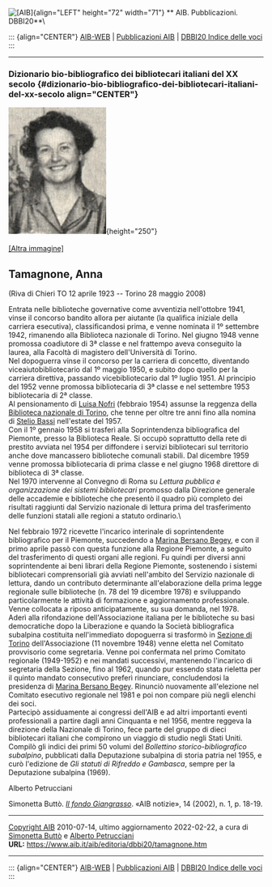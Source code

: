 ![\[AIB\]](/aib/wi/aibv72.gif){align="LEFT" height="72" width="71"}
** AIB. Pubblicazioni. DBBI20**\

::: {align="CENTER"}
[AIB-WEB](/) \| [Pubblicazioni AIB](/pubblicazioni/) \| [DBBI20 Indice
delle voci](dbbi20.htm)
:::

------------------------------------------------------------------------

### Dizionario bio-bibliografico dei bibliotecari italiani del XX secolo {#dizionario-bio-bibliografico-dei-bibliotecari-italiani-del-xx-secolo align="CENTER"}

![\[Ritratto\]](tamagnone.jpg){height="250"}\
\
[\[Altra immagine\]](tamagnone2.gif)

## Tamagnone, Anna

(Riva di Chieri TO 12 aprile 1923 -- Torino 28 maggio 2008)

Entrata nelle biblioteche governative come avventizia nell\'ottobre
1941, vinse il concorso bandito allora per aiutante (la qualifica
iniziale della carriera esecutiva), classificandosi prima, e venne
nominata il 1º settembre 1942, rimanendo alla Biblioteca nazionale di
Torino. Nel giugno 1948 venne promossa coadiutore di 3ª classe e nel
frattempo aveva conseguito la laurea, alla Facoltà di magistero
dell\'Università di Torino.\
Nel dopoguerra vinse il concorso per la carriera di concetto, diventando
viceaiutobibliotecario dal 1º maggio 1950, e subito dopo quello per la
carriera direttiva, passando vicebibliotecario dal 1º luglio 1951. Al
principio del 1952 venne promossa bibliotecaria di 3ª classe e nel
settembre 1953 bibliotecaria di 2ª classe.\
Al pensionamento di [Luisa Nofri](nofri.htm) (febbraio 1954) assunse la
reggenza della [Biblioteca nazionale di
Torino](/aib/stor/teche/to-naz.htm), che tenne per oltre tre anni fino
alla nomina di [Stelio Bassi](bassis.htm) nell\'estate del 1957.\
Con il 1º gennaio 1958 si trasferì alla Soprintendenza bibliografica del
Piemonte, presso la Biblioteca Reale. Si occupò soprattutto della rete
di prestito avviata nel 1954 per diffondere i servizi bibliotecari sul
territorio anche dove mancassero biblioteche comunali stabili. Dal
dicembre 1959 venne promossa bibliotecaria di prima classe e nel giugno
1968 direttore di biblioteca di 3ª classe.\
Nel 1970 intervenne al Convegno di Roma su *Lettura pubblica e
organizzazione dei sistemi bibliotecari* promosso dalla Direzione
generale delle accademie e biblioteche che presentò il quadro più
completo dei risultati raggiunti dal Servizio nazionale di lettura prima
del trasferimento delle funzioni statali alle regioni a statuto
ordinario.\

Nel febbraio 1972 ricevette l\'incarico interinale di soprintendente
bibliografico per il Piemonte, succedendo a [Marina Bersano
Begey](bersano.htm), e con il primo aprile passò con questa funzione
alla Regione Piemonte, a seguito del trasferimento di questi organi alle
regioni. Fu quindi per diversi anni soprintendente ai beni librari della
Regione Piemonte, sostenendo i sistemi bibliotecari comprensoriali già
avviati nell\'ambito del Servizio nazionale di lettura, dando un
contributo determinante all\'elaborazione della prima legge regionale
sulle biblioteche (n. 78 del 19 dicembre 1978) e sviluppando
particolarmente le attività di formazione e aggiornamento professionale.
Venne collocata a riposo anticipatamente, su sua domanda, nel 1978.\
Aderì alla rifondazione dell\'Associazione italiana per le biblioteche
su basi democratiche dopo la Liberazione e quando la Società
bibliografica subalpina costituita nell\'immediato dopoguerra si
trasformò in [Sezione di Torino](/aib/stor/sezioni/pmn.htm)
dell\'Associazione (11 novembre 1948) venne eletta nel Comitato
provvisorio come segretaria. Venne poi confermata nel primo Comitato
regionale (1949-1952) e nei mandati successivi, mantenendo l\'incarico
di segretaria della Sezione, fino al 1962, quando pur essendo stata
rieletta per il quinto mandato consecutivo preferì rinunciare,
concludendosi la presidenza di [Marina Bersano Begey](bersano.htm).
Rinunciò nuovamente all\'elezione nel Comitato esecutivo regionale nel
1981 e poi non compare più negli elenchi dei soci.\
Partecipò assiduamente ai congressi dell\'AIB e ad altri importanti
eventi professionali a partire dagli anni Cinquanta e nel 1956, mentre
reggeva la direzione della Nazionale di Torino, fece parte del gruppo di
dieci bibliotecari italiani che compirono un viaggio di studio negli
Stati Uniti.\
Compilò gli indici dei primi 50 volumi del *Bollettino
storico-bibliografico subalpino*, pubblicati dalla Deputazione subalpina
di storia patria nel 1955, e curò l\'edizione de *Gli statuti di
Rifreddo e Gambasca*, sempre per la Deputazione subalpina (1969).

Alberto Petrucciani

Simonetta Buttò. [*Il fondo
Giangrasso*](/aib/editoria/n14/02-01butto.htm). «AIB notizie», 14
(2002), n. 1, p. 18-19.

------------------------------------------------------------------------

[Copyright AIB](/su-questo-sito/dichiarazione-di-copyright-aib-web/)
2010-07-14, ultimo aggiornamento 2022-02-22, a cura di [Simonetta
Buttò](/aib/redazione3.htm) e [Alberto
Petrucciani](/su-questo-sito/redazione-aib-web/)\
**URL:** https://www.aib.it/aib/editoria/dbbi20/tamagnone.htm

------------------------------------------------------------------------

::: {align="CENTER"}
[AIB-WEB](/) \| [Pubblicazioni AIB](/pubblicazioni/) \| [DBBI20 Indice
delle voci](dbbi20.htm)
:::
